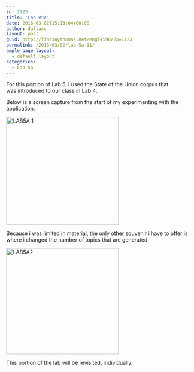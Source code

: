 ```yaml
---
id: 1123
title: 'Lab #5a'
date: 2016-03-02T15:13:04+00:00
author: dallasc
layout: post
guid: http://lindsaythomas.net/engl4590/?p=1123
permalink: /2016/03/02/lab-5a-11/
ample_page_layout:
  - default_layout
categories:
  - Lab 5a
---
```

For this portion of Lab 5, I used the State of the Union corpus that was introduced to our class in Lab 4.

Below is a screen capture from the start of my experimenting with the application.

<a href="http://lindsaythomas.net/engl4590/wp-content/uploads/sites/10/2016/03/LAB5A-1.png" rel="attachment wp-att-1145"><img class="alignnone size-medium wp-image-1145" src="http://lindsaythomas.net/engl4590/wp-content/uploads/sites/10/2016/03/LAB5A-1-300x289.png" alt="LAB5A 1" width="300" height="289" srcset="http://lindsaythomas.net/engl4590/wp-content/uploads/sites/10/2016/03/LAB5A-1-300x289.png 300w, http://lindsaythomas.net/engl4590/wp-content/uploads/sites/10/2016/03/LAB5A-1.png 581w" sizes="(max-width: 300px) 100vw, 300px" /></a>

Because i was limited in material, the only other souvenir i have to offer is where i changed the number of topics that are generated.

<a href="http://lindsaythomas.net/engl4590/wp-content/uploads/sites/10/2016/03/LAB5A2.png" rel="attachment wp-att-1162"><img class="alignnone size-medium wp-image-1162" src="http://lindsaythomas.net/engl4590/wp-content/uploads/sites/10/2016/03/LAB5A2-300x284.png" alt="LAB5A2" width="300" height="284" srcset="http://lindsaythomas.net/engl4590/wp-content/uploads/sites/10/2016/03/LAB5A2-300x284.png 300w, http://lindsaythomas.net/engl4590/wp-content/uploads/sites/10/2016/03/LAB5A2.png 754w" sizes="(max-width: 300px) 100vw, 300px" /></a>

This portion of the lab will be revisited, individually.